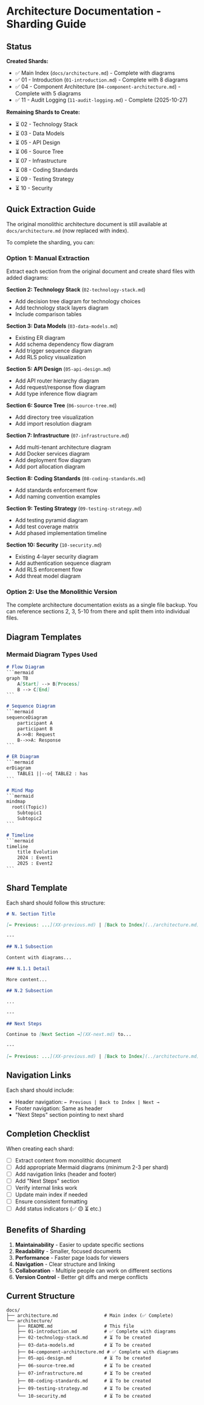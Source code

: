# Architecture Documentation - Sharding Guide

## Status

**Created Shards:**
- ✅ Main Index (`docs/architecture.md`) - Complete with diagrams
- ✅ 01 - Introduction (`01-introduction.md`) - Complete with 8 diagrams
- ✅ 04 - Component Architecture (`04-component-architecture.md`) - Complete with 5 diagrams
- ✅ 11 - Audit Logging (`11-audit-logging.md`) - Complete (2025-10-27)

**Remaining Shards to Create:**
- ⏳ 02 - Technology Stack
- ⏳ 03 - Data Models
- ⏳ 05 - API Design
- ⏳ 06 - Source Tree
- ⏳ 07 - Infrastructure
- ⏳ 08 - Coding Standards
- ⏳ 09 - Testing Strategy
- ⏳ 10 - Security

## Quick Extraction Guide

The original monolithic architecture document is still available at `docs/architecture.md` (now replaced with index).

To complete the sharding, you can:

### Option 1: Manual Extraction

Extract each section from the original document and create shard files with added diagrams:

**Section 2: Technology Stack** (`02-technology-stack.md`)
- Add decision tree diagram for technology choices
- Add technology stack layers diagram
- Include comparison tables

**Section 3: Data Models** (`03-data-models.md`)
- Existing ER diagram
- Add schema dependency flow diagram
- Add trigger sequence diagram
- Add RLS policy visualization

**Section 5: API Design** (`05-api-design.md`)
- Add API router hierarchy diagram
- Add request/response flow diagram
- Add type inference flow diagram

**Section 6: Source Tree** (`06-source-tree.md`)
- Add directory tree visualization
- Add import resolution diagram

**Section 7: Infrastructure** (`07-infrastructure.md`)
- Add multi-tenant architecture diagram
- Add Docker services diagram
- Add deployment flow diagram
- Add port allocation diagram

**Section 8: Coding Standards** (`08-coding-standards.md`)
- Add standards enforcement flow
- Add naming convention examples

**Section 9: Testing Strategy** (`09-testing-strategy.md`)
- Add testing pyramid diagram
- Add test coverage matrix
- Add phased implementation timeline

**Section 10: Security** (`10-security.md`)
- Existing 4-layer security diagram
- Add authentication sequence diagram
- Add RLS enforcement flow
- Add threat model diagram

### Option 2: Use the Monolithic Version

The complete architecture documentation exists as a single file backup. You can reference sections 2, 3, 5-10 from there and split them into individual files.

## Diagram Templates

### Mermaid Diagram Types Used

```markdown
# Flow Diagram
​```mermaid
graph TB
    A[Start] --> B[Process]
    B --> C[End]
​```

# Sequence Diagram
​```mermaid
sequenceDiagram
    participant A
    participant B
    A->>B: Request
    B-->>A: Response
​```

# ER Diagram
​```mermaid
erDiagram
    TABLE1 ||--o{ TABLE2 : has
​```

# Mind Map
​```mermaid
mindmap
  root((Topic))
    Subtopic1
    Subtopic2
​```

# Timeline
​```mermaid
timeline
    title Evolution
    2024 : Event1
    2025 : Event2
​```
```

## Shard Template

Each shard should follow this structure:

```markdown
# N. Section Title

[← Previous: ...](XX-previous.md) | [Back to Index](../architecture.md) | [Next: ... →](XX-next.md)

---

## N.1 Subsection

Content with diagrams...

### N.1.1 Detail

More content...

## N.2 Subsection

...

---

## Next Steps

Continue to [Next Section →](XX-next.md) to...

---

[← Previous: ...](XX-previous.md) | [Back to Index](../architecture.md) | [Next: ... →](XX-next.md)
```

## Navigation Links

Each shard should include:
- Header navigation: `← Previous | Back to Index | Next →`
- Footer navigation: Same as header
- "Next Steps" section pointing to next shard

## Completion Checklist

When creating each shard:
- [ ] Extract content from monolithic document
- [ ] Add appropriate Mermaid diagrams (minimum 2-3 per shard)
- [ ] Add navigation links (header and footer)
- [ ] Add "Next Steps" section
- [ ] Verify internal links work
- [ ] Update main index if needed
- [ ] Ensure consistent formatting
- [ ] Add status indicators (✅ 🟡 ⏳ etc.)

## Benefits of Sharding

1. **Maintainability** - Easier to update specific sections
2. **Readability** - Smaller, focused documents
3. **Performance** - Faster page loads for viewers
4. **Navigation** - Clear structure and linking
5. **Collaboration** - Multiple people can work on different sections
6. **Version Control** - Better git diffs and merge conflicts

## Current Structure

```
docs/
├── architecture.md                 # Main index (✅ Complete)
└── architecture/
    ├── README.md                   # This file
    ├── 01-introduction.md          # ✅ Complete with diagrams
    ├── 02-technology-stack.md      # ⏳ To be created
    ├── 03-data-models.md           # ⏳ To be created
    ├── 04-component-architecture.md # ✅ Complete with diagrams
    ├── 05-api-design.md            # ⏳ To be created
    ├── 06-source-tree.md           # ⏳ To be created
    ├── 07-infrastructure.md        # ⏳ To be created
    ├── 08-coding-standards.md      # ⏳ To be created
    ├── 09-testing-strategy.md      # ⏳ To be created
    └── 10-security.md              # ⏳ To be created
```
